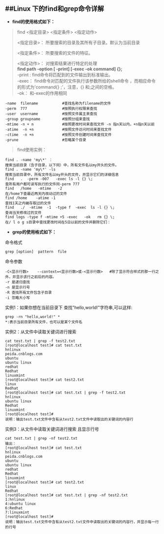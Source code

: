 ##Linux 下的find和grep命令详解
-------------------------------------------
- **find的使用格式如下：**
> find <指定目录> <指定条件> <指定动作>  
>   
> <指定目录>： 所要搜索的目录及其所有子目录。默认为当前目录 
> 
> <指定条件>： 所要搜索的文件的特征。
> 
> <指定动作>： 对搜索结果进行特定的处理   
> **find path   -option  [ -print] [-exec  -ok  command] {}\;**  
> -print : find命令将匹配到的文件输出到标准输出。  
> -exec： find命令对匹配的文件执行该参数所给的shell命令 ，而相应命令的形式为'command{} \;'，注意，{} 和\;之间的空格。  
> -ok： 和-exec的作用相同

	-name  filename           #查找名称为filename的文件  
	-perm  777                #按照执行权限来查找  
	-user  username           #按照文件属主来查找
	-group groupname          #按照分组来查找
	-mtime -n + n             #按照更改时间来查找文件 -n 指n天以内，+n指n天以前
	-atime  -n +n             #按照文件访问时间来查找文件
	-ctime  -n +n			  #按照文件创建时间来查找文件
	-prune					  #忽略某个目录     

> find使用实例：

	find . -name 'my\*' ：  
	搜索当前目录（含子目录，以下同）中，所有文件名以my开头的文件。  
	find . -name 'my\*' -ls  
	搜索当前目录中，所有文件名以my开头的文件，并显示它们的详细信息
	find   .  -perm -007   -exec ls -l {} \;   
	查所有用户都可读写执行的文件同-perm 777 
	find   /home   -mtime   -2                 
	在/home下查最近两天内改动过的文件 
	find /home    -atime -1                  
	查找1天之内被存取过的文件
	find   ./  -mtime  -1  -type f  -exec  ls -l {} \;
	查询当天修改过的文件
	find logs -type f -mtime +5 -exec   -ok   rm {} \;
	在/ l o g s目录中查找更改时间在5日以前的文件并删除它们：


- **grep的使用格式如下：**  

命令格式  

	grep [option]  pattern  file
命令参数  

	-C<显示行数>    --context=<显示行数>或-<显示行数>   #除了显示符合样式的那一行之外，并显示该行之前后的内容。
	-r 是递归查找
	-n 是显示行号
	-R 查找所有文件包含子目录
	-i 忽略大小写

实例1：如果你想在当前目录下 查找"hello,world!"字符串,可以这样:  

	grep -rn "hello,world!" *
	*:表示当前目录所有文件，也可以是某个文件名
实例2：从文件中读取关键词进行搜索

	cat test.txt | grep -f test2.txt
	[root@localhost test]# cat test.txt 
	hnlinux
	peida.cnblogs.com
	ubuntu
	ubuntu linux
	redhat
	Redhat
	linuxmint
	[root@localhost test]# cat test2.txt 
	linux
	Redhat
	[root@localhost test]# cat test.txt | grep -f test2.txt
	hnlinux
	ubuntu linux
	Redhat
	linuxmint
	[root@localhost test]#
	说明：输出test.txt文件中含有从test2.txt文件中读取出的关键词的内容行
实例3：从文件中读取关键词进行搜索 且显示行号
	
	cat test.txt | grep -nf test2.txt
	输出：
	[root@localhost test]# cat test.txt 
	hnlinux
	peida.cnblogs.com
	ubuntu
	ubuntu linux
	redhat
	Redhat
	linuxmint
	[root@localhost test]# cat test2.txt 
	linux
	Redhat
	[root@localhost test]# cat test.txt | grep -nf test2.txt
	1:hnlinux
	4:ubuntu linux
	6:Redhat
	7:linuxmint
	[root@localhost test]#
	说明：输出test.txt文件中含有从test2.txt文件中读取出的关键词的内容行，并显示每一行的行号
